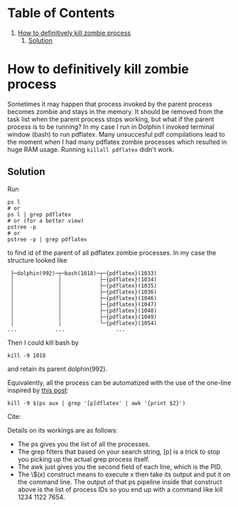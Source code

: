 
# Table of Contents

1.  [How to definitively kill zombie process](#org72cf617)
    1.  [Solution](#org0f892e9)



<a id="org72cf617"></a>

# How to definitively kill zombie process

Sometimes it may happen that process invoked by the parent process becomes zombie and stays in the memory.
It should be removed from the task list when the parent process stops working, but what if the parent process is to be running?
In my case I run in Dolphin I invoked terminal window (bash) to run pdflatex. Many unsuccesful pdf compilations lead to the moment when I had many pdflatex zombie processes which resulted in huge RAM usage. 
Running `killall pdflatex` didn't work.


<a id="org0f892e9"></a>

## Solution

Run

    ps l
    # or 
    ps l | grep pdflatex
    # or (for a better view)
    pstree -p
    # or 
    pstree -p | grep pdflatex

to find id of the parent of all pdflatex zombie processes.
In my case the structure looked like

     ├─dolphin(992)─┬─bash(1018)─┬─{pdflatex}(1033)
     │              │            ├─{pdflatex}(1034)
     │              │            ├─{pdflatex}(1035)
     │              │            ├─{pdflatex}(1036)
     │              │            ├─{pdflatex}(1046)
     │              │            ├─{pdflatex}(1047)
     │              │            ├─{pdflatex}(1048)
     │              │            ├─{pdflatex}(1049)
     │              │            └─{pdflatex}(1054)
    ...            ...                ...

Then I could kill bash by

    kill -9 1018

and retain its parent dolphin(992).

Equivalently, all the process can be automatized with the use of the one-line inspired by 
[this post](https://stackoverflow.com/a/3510850/4649238):

    kill -9 $(ps aux | grep '[p]dflatex' | awk '{print $2}')

Cite:

Details on its workings are as follows:

-   The ps gives you the list of all the processes.
-   The grep filters that based on your search string, [p] is a trick to stop you picking up the actual grep process itself.
-   The awk just gives you the second field of each line, which is the PID.
-   The \\$(x) construct means to execute x then take its output and put it on the command line. The output of that ps pipeline inside that construct above is the list of process IDs so you end up with a command like kill 1234 1122 7654.

